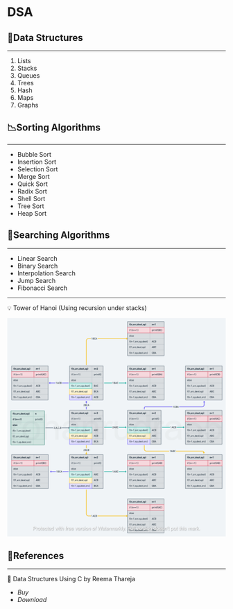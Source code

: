 # DSA

## 📄Data Structures

---

1. Lists
2. Stacks
3. Queues
4. Trees
5. Hash
6. Maps
7. Graphs

## 📉Sorting Algorithms

---

- Bubble  Sort
- Insertion Sort
- Selection Sort
- Merge Sort
- Quick Sort
- Radix Sort
- Shell Sort
- Tree Sort
- Heap Sort

## 🔎Searching Algorithms

---

- Linear Search
- Binary Search
- Interpolation Search
- Jump Search
- Fibonacci Search

---

<aside>
💡 Tower of Hanoi (Using recursion under stacks)

</aside>

![Tower of hanoi@2x-2.png](img1.png)

## 📜References

---

📒 Data Structures Using C by Reema Thareja 

- *Buy*
- *Download*